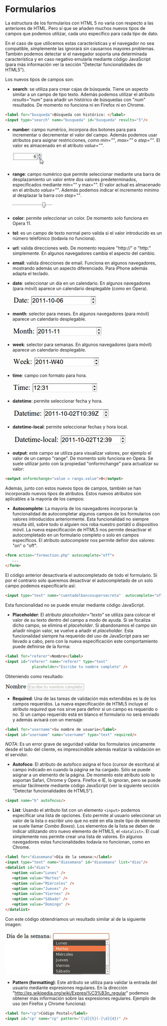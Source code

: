 # Formularios

La estructura de los formularios con HTML 5 no varía con respecto a las anteriores de HTML. Pero sí que se añaden muchos nuevos tipos de campos que podemos utilizar, cada uno específico para cada tipo de dato.

En el caso de que utilicemos estas características y el navegador no sea compatible, simplemente las ignorará sin causarnos mayores problemas. También podemos detectar si el navegador soporta una determinada característica y en caso negativo emularla mediante código JavaScript (para más información ver la sección "Detectar funcionalidades de HTML5").

Los nuevos tipos de campos son:


* **search**: se utiliza para crear cajas de búsqueda. Tiene un aspecto similar a un campo de tipo texto. Además podemos utilizar el atributo _results="num"_ para añadir un histórico de búsquedas con "num" resultados. De momento no funciona ni en Firefox ni en Chrome.


```html
<label for="busqueda">Búsqueda con histórico: </label>
<input type="search" name="busqueda" id="busqueda" results="5"/>
```


* **number**: campo numérico, incorpora dos botones para para incrementar o decrementar el valor del campo. Además podemos usar atributos para asignar restricciones, como _min=""_, _max=""_ o _step=""_. El valor es almacenado en el atributo _value=""_.

   ![](images/web_intro/html5_number.jpg)


* **range**: campo numérico que permite seleccionar mediante una barra de desplazamiento un valor entre dos valores predeterminados, especificados mediante min="" y max="". El valor actual es almacenado en el atributo _value=""_. Además podemos indicar el incremento mínimo al desplazar la barra con _step=""_.

   ![](images/web_intro/html5_range.jpg)


* **color**: permite seleccionar un color. De momento solo funciona en Opera 11.

* **tel**: es un campo de texto normal pero valida si el valor introducido es un número telefónico (todavía no funciona).

* **url**: valida direcciones web. De momento requiere "http://" o "http:" simplemente. En algunos navegadores cambia el aspecto del cambio.

* **email**: valida direcciones de email. Funciona en algunos navegadores, mostrando además un aspecto diferenciado. Para iPhone además adapta el teclado.

* **date**: seleccionar un día en un calendario. En algunos navegadores (para móvil) aparece un calendario desplegable (como en Opera).

   ![](images/web_intro/html5_date.jpg)

* **month**: selector para meses. En algunos navegadores (para móvil) aparece un calendario desplegable.

   ![](images/web_intro/html5_month.jpg)

* **week**: selector para semanas. En algunos navegadores (para móvil) aparece un calendario desplegable.

   ![](images/web_intro/html5_week.jpg)

* **time**: campo con formato para hora.

   ![](images/web_intro/html5_time.jpg)

* **datetime**: permite seleccionar fecha y hora.

   ![](images/web_intro/html5_datetime.jpg)

* **datetime-local**: permite seleccionar fechas y hora local.

   ![](images/web_intro/html5_datetime-local.jpg)


* **output**: este campo se utiliza para visualizar valores, por ejemplo el valor de un campo "range". De momento solo funciona en Opera. Se suele utilizar junto con la propiedad "onformchange" para actualizar su valor:


```html
<output onformchange="value = rango.value">0</output>
```


Además, junto con estos nuevos tipos de campos, también se han incorporado nuevos tipos de atributos. Estos nuevos atributos son aplicables a la mayoría de los campos:

* **Autocomplete**: La mayoría de los navegadores incorporan la funcionalidad de autocompletar algunos campos de los formularios con valores introducidos anteriormente. Esta funcionalidad no siempre resulta útil, sobre todo si alguien nos roba nuestro portátil o dispositivo móvil. La nueva especificación de HTML5 nos permite desactivar el autocompletado en un formulario completo o solo en campos específicos. El atributo _autocomplete_ nos permite definir dos valores: "on" o "off".


```html
<form action="formaction.php" autocomplete="off">
   ...
</form>
```


El código anterior desactivaría el autocompletado de todo el formulario. Si por el contrario solo queremos desactivar el autocompletado de un solo campo podemos especificarlo así:

```html
<input type="text" name="cuentadelbancosupersecreta"  autocomplete="off" />
```


Esta funcionalidad no se puede emular mediante código JavaScript.

* **Placeholder**: El atributo _placeholder="texto"_ se utiliza para colocar el valor de su texto dentro del campo a modo de ayuda. Si se focaliza dicho campo, se elimina el _placeholder_. Si abandonamos el campo sin añadir ningún valor, se vuelve a añadir el _placeholder_. Esta funcionalidad siempre ha requerido del uso de JavaScript para ser llevado a cabo, pero con la nueva especificación este comportamiento puede definirse de la forma:


```html
<label for="referer">Nombre</label>
<input id="referer" name="referer" type="text"
			placeholder="Escribe tu nombre completo" />
```


Obteniendo como resultado:

![](images/web_intro/html5_placeholder.jpg)



* **Required**: Una de las tareas de validación más extendidas es la de los campos requeridos. La nueva especificación de HTML5 incluye el atributo _required_ que nos sirve para definir si un campo es requerido o no. Si un campo requerido está en blanco el formulario no será enviado y además avisará con un mensaje:

```html
<label for="username">Su nombre de usuario</label>
<input id="username" name="username" type="text" required/>
```

_NOTA_: Es un error grave de seguridad validar los formularios únicamente desde el lado del cliente, es imprescindible además realizar la validación en el servidor.


* **Autofoco**: El atributo de autofoco asigna el foco (cursor de escritura) al campo indicado en cuando la página se ha cargado. Sólo se puede asignar a un elemento de la página. De momento este atributo solo lo soportan Safari, Chrome y Opera. Firefox e IE, lo ignoran, pero se puede emular fácilmente mediante código JavaScript (ver la siguiente sección "Detectar funcionalidades de HTML5").


```html
<input name="b" autofocus/>
```


* **List**: Usando el atributo list con un elemento `<input>` podemos especificar una lista de opciones. Esto permite al usuario seleccionar un valor de la lista o escribir uno que no esté en ella (este tipo de elemento se suele llamar _Combo Boxes_). Los elementos de la lista se deben de indicar utilizando otro nuevo elemento de HTML5, el `<datalist>`. El cual simplemente nos permite crear una lista de valores. En algunos navegadores estas funcionalidades todavía no funcionan, como en Chrome.


```html
<label for="diasemana">Día de la semana:</label>
<input type="text" name="diasemana" id="diasemana" list="dias"/>
<datalist id="dias">
   <option value="Lunes" />
   <option value="Martes" />
   <option value="Miércoles" />
   <option value="Jueves" />
   <option value="Viernes" />
   <option value="Sábado" />
   <option value="Domingo" />
</datalist>
```


Con este código obtendríamos un resultado similar al de la siguiente imagen:

![](images/web_intro/html5_datalist.jpg)



* **Pattern (formatting)**: Este atributo se utiliza para validar la entrada del usuario mediante expresiones regulares. En la dirección "<a href="http://es.wikipedia.org/wiki/Expresi%C3%B3n_regular">http://es.wikipedia.org/wiki/Expresi%C3%B3n_regular</a>" podemos obtener más información sobre las expresiones regulares. Ejemplo de uso (en Firefox y Chrome funciona):


```html
<label for="cp">Código Postal</label>
<input id="cp" name="cp" pattern="[\d]{5}(-[\d]{4})" />
```
